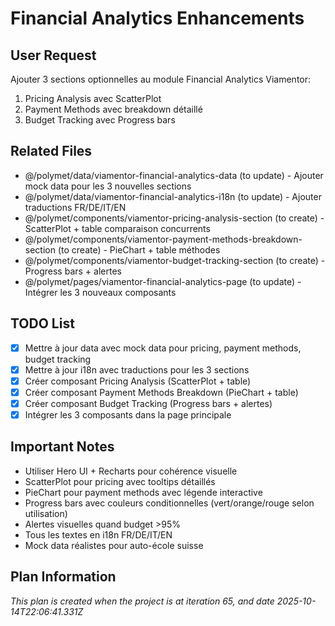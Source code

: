 # Financial Analytics Enhancements

## User Request
Ajouter 3 sections optionnelles au module Financial Analytics Viamentor:
1. Pricing Analysis avec ScatterPlot
2. Payment Methods avec breakdown détaillé
3. Budget Tracking avec Progress bars

## Related Files
- @/polymet/data/viamentor-financial-analytics-data (to update) - Ajouter mock data pour les 3 nouvelles sections
- @/polymet/data/viamentor-financial-analytics-i18n (to update) - Ajouter traductions FR/DE/IT/EN
- @/polymet/components/viamentor-pricing-analysis-section (to create) - ScatterPlot + table comparaison concurrents
- @/polymet/components/viamentor-payment-methods-breakdown-section (to create) - PieChart + table méthodes
- @/polymet/components/viamentor-budget-tracking-section (to create) - Progress bars + alertes
- @/polymet/pages/viamentor-financial-analytics-page (to update) - Intégrer les 3 nouveaux composants

## TODO List
- [x] Mettre à jour data avec mock data pour pricing, payment methods, budget tracking
- [x] Mettre à jour i18n avec traductions pour les 3 sections
- [x] Créer composant Pricing Analysis (ScatterPlot + table)
- [x] Créer composant Payment Methods Breakdown (PieChart + table)
- [x] Créer composant Budget Tracking (Progress bars + alertes)
- [x] Intégrer les 3 composants dans la page principale

## Important Notes
- Utiliser Hero UI + Recharts pour cohérence visuelle
- ScatterPlot pour pricing avec tooltips détaillés
- PieChart pour payment methods avec légende interactive
- Progress bars avec couleurs conditionnelles (vert/orange/rouge selon utilisation)
- Alertes visuelles quand budget >95%
- Tous les textes en i18n FR/DE/IT/EN
- Mock data réalistes pour auto-école suisse
  
## Plan Information
*This plan is created when the project is at iteration 65, and date 2025-10-14T22:06:41.331Z*
